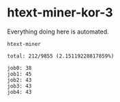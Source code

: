 # htext-miner-kor-3

Everything doing here is automated.

```
htext-miner

total: 212/9855 (2.15119228817859%)

job0: 38
job1: 45
job2: 43
job3: 43
job4: 43
```